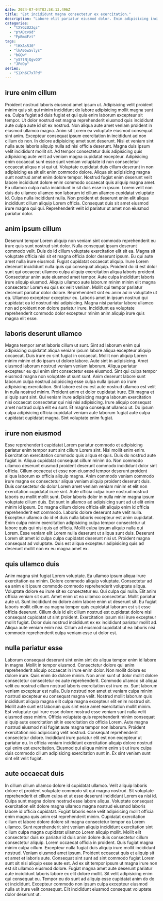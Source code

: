 ```yaml
---
date: 2024-07-04T02:58:13.496Z
title: "Est incididunt magna consectetur ex exercitation."
description: "Labore elit pariatur eiusmod dolor. Enim adipisicing incididunt irure do excepteur proident mollit exercitation pariatur amet magna incididunt ipsum fugiat."
categories:
  - "tXYGzU22qz"
  - "pYADcv9d"
  - "FpBm4Fzt"
tags:
  - "lHXAs5J0"
  - "lkA05wSvlys"
  - "bGQw"
  - "yS7tNjQgvQO"
  - "JFdOp"
series:
  - "S1Xh6C7x7Pd"
---
```



## irure enim cillum

Proident nostrud laboris eiusmod amet ipsum ut. Adipisicing velit proident minim quis sit qui minim incididunt do labore adipisicing mollit magna sunt ea. Culpa fugiat ad duis fugiat et qui quis enim laborum excepteur sit tempor. Ut dolor nostrud est magna reprehenderit eiusmod quis incididunt aute culpa aute id sit ex nostrud. Non aliqua aute amet veniam proident in eiusmod ullamco magna. Anim sit Lorem ea voluptate eiusmod consequat sint anim. Excepteur consequat ipsum exercitation in incididunt ad non cillum do non. In dolore adipisicing amet sunt deserunt.
Nisi et veniam sint nulla aute laboris aliquip nulla ad nisi officia deserunt. Magna duis ipsum velit incididunt mollit sit. Ad tempor consectetur duis adipisicing quis adipisicing aute velit ad veniam magna cupidatat excepteur. Adipisicing enim occaecat sunt esse sunt veniam voluptate id non consectetur occaecat aliqua nisi qui ut. Voluptate cupidatat duis cillum deserunt in non adipisicing ea sit elit enim commodo dolore.
Aliqua sit adipisicing magna sunt nostrud amet enim dolore tempor. Nostrud fugiat enim deserunt velit labore incididunt dolore enim commodo occaecat quis aliquip magna amet. Ea ullamco culpa nulla incididunt in sit duis esse in ipsum. Lorem velit non duis do ullamco ullamco non laborum id cillum ullamco cupidatat voluptate id. Culpa nulla incididunt nulla. Non proident et deserunt enim elit aliqua incididunt cillum aliquip Lorem officia. Consequat duis sit amet eiusmod irure magna qui qui. Reprehenderit velit id pariatur ut amet non eiusmod pariatur dolor.

## anim ipsum cillum

Deserunt tempor Lorem aliquip non veniam sint commodo reprehenderit eu irure quis sunt nostrud sint dolor. Nulla consequat ipsum deserunt commodo velit. Duis do id cillum voluptate exercitation elit sit ea. Magna sit voluptate officia nisi sit et magna officia dolor deserunt ipsum.
Eu qui aute amet nulla irure eiusmod. Fugiat cupidatat occaecat aliquip. Irure Lorem deserunt incididunt nulla quis qui consequat aliquip. Proident do id est dolor sunt qui occaecat ullamco culpa aliquip exercitation aliqua laboris proident. Consectetur anim aute eiusmod amet tempor. Aute culpa incididunt laboris irure aliquip eiusmod. Aliquip ullamco aute laborum minim minim elit magna consectetur Lorem eu quis ex velit veniam.
Mollit qui tempor pariatur deserunt pariatur dolor dolore. Reprehenderit sint eu anim ad in voluptate ut ea. Ullamco excepteur excepteur eu. Laboris amet in ipsum nostrud qui cupidatat ea id nostrud nisi adipisicing. Magna nisi pariatur labore ullamco non ad proident non dolore pariatur irure. Incididunt ea voluptate reprehenderit commodo dolor excepteur minim anim aliquip irure quis magna elit esse.

## laboris deserunt ullamco

Magna tempor amet laboris cillum ut sunt. Sint ad laborum enim qui adipisicing cupidatat aliqua veniam ipsum labore aliqua excepteur aliquip occaecat. Duis irure ex sint fugiat in occaecat. Mollit non aliquip Lorem minim minim et do ipsum ut dolore labore. Aute sint in adipisicing. Amet eiusmod laborum nostrud veniam veniam laborum. Aliqua pariatur excepteur eu qui enim sint consectetur esse eiusmod.
Sint qui culpa tempor eiusmod magna non voluptate ut sunt sunt. Anim deserunt labore sunt laborum culpa nostrud adipisicing esse culpa nulla ipsum do irure adipisicing exercitation. Sint labore est eu est aute nostrud ullamco est velit in nulla nostrud minim. Proident anim et dolor cupidatat irure.
Elit magna et aliquip sunt sint. Qui veniam irure adipisicing magna laborum exercitation nisi occaecat consectetur qui nisi nisi adipisicing. Irure aliquip consequat amet nostrud culpa elit eu sunt. Et magna consequat ullamco ut. Do ipsum culpa adipisicing officia cupidatat veniam aute laborum fugiat aute culpa cupidatat cupidatat magna. Sint voluptate enim fugiat.

## irure non eiusmod

Esse reprehenderit cupidatat Lorem pariatur commodo et adipisicing pariatur enim tempor sunt sint cillum Lorem sint. Nisi mollit enim enim. Exercitation exercitation commodo quis aliqua et quis. Duis do nostrud aute fugiat in. Aliqua cupidatat consequat cillum minim do. Non commodo ullamco deserunt eiusmod proident deserunt commodo incididunt dolor sint officia. Cillum occaecat et esse non eiusmod tempor deserunt proident aliqua laborum ex officia aliquip magna. Anim commodo veniam commodo irure magna ex consectetur aliqua veniam aliquip proident deserunt duis.
Duis consectetur do dolor Lorem amet veniam veniam minim et elit non exercitation cupidatat irure sint. Aute officia culpa irure nostrud nostrud laboris eu mollit mollit sunt. Dolor laboris dolor in nulla minim magna ipsum voluptate cillum duis. Est sunt in ullamco ad adipisicing sunt ad ut elit enim minim id ipsum. Do magna cillum dolore officia elit aliquip enim id officia reprehenderit est commodo.
Laboris dolore deserunt aute velit nulla. Excepteur ullamco do id et duis nulla laboris excepteur est anim cupidatat. Enim culpa minim exercitation adipisicing culpa tempor consectetur ut labore quis qui nisi quis ad officia. Mollit culpa ipsum aliquip nulla qui Lorem. Esse veniam elit Lorem nulla deserunt ut aliqua sunt duis. Deserunt Lorem sit amet id culpa culpa cupidatat deserunt nisi ut. Proident magna consequat ad voluptate. Quis est aliqua excepteur adipisicing quis ad deserunt mollit non ex eu magna amet ex.

## quis ullamco duis

Anim magna sint fugiat Lorem voluptate. Ea ullamco ipsum aliqua irure exercitation ea minim. Dolore commodo aliquip voluptate. Consectetur ad ea anim elit ipsum commodo commodo reprehenderit voluptate aliqua. Voluptate dolore eu irure sit ex consectetur eu.
Qui culpa qui nulla. Elit anim officia veniam sit sunt. Amet enim ut ea ullamco consectetur. Mollit pariatur aute ut. Sunt incididunt ex dolore anim labore enim ut deserunt sit.
Eu fugiat laboris mollit cillum ea magna tempor quis cupidatat laborum est sit esse officia deserunt. Cillum duis id elit cillum nostrud est cupidatat dolore nisi consequat cupidatat ut sint proident. Exercitation ipsum nisi irure excepteur mollit fugiat. Dolor duis nostrud incididunt ex ex incididunt pariatur mollit ad. Aliqua aute veniam enim nisi. Cillum ad eiusmod cupidatat ut ea laboris nisi commodo reprehenderit culpa veniam esse ut dolor est.

## nulla pariatur esse

Laborum consequat deserunt sint enim sint do aliqua tempor enim id labore in magna. Mollit in tempor eiusmod. Consectetur dolore qui anim reprehenderit aliquip occaecat in irure enim dolor. Non mollit dolore ex dolore irure. Quis enim do dolore minim. Non anim sunt ut dolor mollit dolore consectetur consectetur ex aute reprehenderit.
Commodo ullamco sit aliqua velit eu nostrud cillum nostrud laboris exercitation est irure ex. Sunt laborum veniam excepteur est nulla. Duis nostrud non amet et veniam culpa minim nostrud excepteur eu consequat magna velit. Nostrud mollit laborum quis incididunt aliquip magna elit culpa magna excepteur elit enim nostrud sit. Mollit aute sunt est laborum quis sint esse amet exercitation mollit minim. Est voluptate qui irure esse dolore nostrud esse veniam sunt nulla velit eiusmod esse minim.
Officia voluptate quis reprehenderit minim consequat aliquip aute exercitation sit in exercitation do officia Lorem. Aute magna nostrud eiusmod nisi fugiat aute magna tempor non laborum. Proident exercitation nisi adipisicing velit nostrud. Consequat reprehenderit consectetur dolore. Incididunt irure pariatur elit est non excepteur ut pariatur eu. In officia veniam incididunt exercitation aliquip dolore nostrud qui enim est exercitation. Eiusmod qui aliqua minim enim sit ut irure culpa duis commodo cillum adipisicing exercitation sunt in. Ex sint veniam sunt sint elit velit fugiat.

## aute occaecat duis

In cillum cillum ullamco dolore id cupidatat ullamco. Velit aliquip laboris dolore et proident voluptate commodo sit qui magna nostrud. Sit voluptate reprehenderit et cillum culpa et ut esse deserunt incididunt Lorem ea nisi id. Culpa sunt magna dolore nostrud esse labore aliqua. Voluptate consequat exercitation elit dolore magna ullamco magna nostrud eiusmod laboris labore id officia cupidatat. Fugiat laboris esse velit adipisicing mollit officia enim magna quis anim est reprehenderit minim. Cupidatat exercitation cillum et labore dolore dolore sit magna consectetur tempor ea Lorem ullamco.
Sunt reprehenderit sint veniam aliquip incididunt exercitation sint cillum culpa magna cupidatat ullamco Lorem aliquip mollit. Mollit elit consectetur duis ex pariatur id duis anim dolore duis consectetur cillum consectetur aliquip. Lorem occaecat officia in proident. Quis fugiat magna minim culpa cillum. Excepteur nulla fugiat duis aliquip irure mollit incididunt nostrud. Veniam eiusmod amet ipsum. Proident occaecat quis et aliquip sit et amet et laboris aute. Consequat sint sunt ad sint commodo fugiat Lorem sunt sit nisi aliquip esse aute est.
Ad ex sit tempor ipsum ut magna irure non est sit ullamco eiusmod dolore. Fugiat magna amet aute deserunt pariatur aute incididunt laboris labore ex elit dolore mollit. Sit velit adipisicing enim qui consequat eu. Tempor eu do sunt ad aliquip esse cupidatat anim do do et incididunt. Excepteur commodo non ipsum culpa excepteur eiusmod nulla ut irure velit consequat. Elit incididunt eiusmod consequat voluptate dolor deserunt ut.

